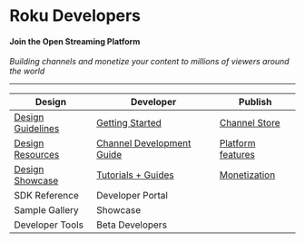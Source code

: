 # Roku Developers
#### Join the Open Streaming Platform


_Building channels and monetize your content to millions of viewers around the world_

- - -

**Design** | **Developer** | **Publish**
--|---|--
[Design Guidelines](/docs/design/design-guidelines.md)  | [Getting Started](/docs/develop/getting-started/)  | [Channel Store](/docs/publish/channel-store/)
[Design Resources](/docs/design/design-resources.md)  | [Channel Development Guide](/docs/develop/channel-development/)  |  [Platform features](/docs/publish/platform-features/)
[Design Showcase](/docs/design/design-showcase.md) | [Tutorials + Guides](/docs/develop/guides/) | [Monetization](/docs/publish/monetization)
 | SDK Reference | Developer Portal
 | Sample Gallery | Showcase
 | Developer Tools | Beta Developers
